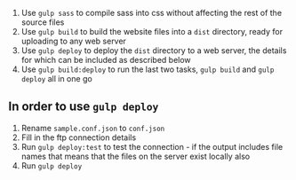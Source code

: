 1. Use `gulp sass` to compile sass into css without affecting the rest of the source files
1. Use `gulp build` to build the website files into a `dist` directory, ready for uploading to any web server
2. Use `gulp deploy` to deploy the `dist` directory to a web server, the details for which can be included as described below
3. Use `gulp build:deploy` to run the last two tasks, `gulp build` and `gulp deploy` all in one go

## In order to use `gulp deploy`
1. Rename `sample.conf.json` to `conf.json`
2. Fill in the ftp connection details
3. Run `gulp deploy:test` to test the connection - if the output includes file names that means that the files on the server exist locally also
4. Run `gulp deploy`

